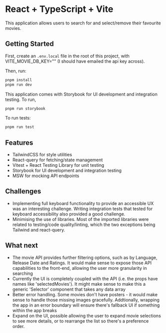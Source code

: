 # React + TypeScript + Vite

This application allows users to search for and select/remove their favourite movies.

## Getting Started

First, create an `.env.local` file in the root of this project, with VITE_MOVIE_DB_KEY="" (I should have emailed the api key across).

Then, run:

```bash
pnpm install
pnpm run dev
```

This application comes with Storybook for UI development and integration testing. To run,

```bash
pnpm run storybook
```

To run tests:

```bash
pnpm run test
```

## Features

- TailwindCSS for style utilities
- React-query for fetching/state management
- Vitest + React Testing Library for unit testing
- Storybook for UI development and integration testing
- MSW for mocking API endpoints

## Challenges

- Implementing full keyboard functionality to provide an accessible UX was an interesting challenge. Writing integration tests that tested for keyboard accessibility also provided a good challenge.
- Minimising the use of libraries. Most of the imported libraries were related to testing/code quality/linting, which the two exceptions being Tailwind and react-query.

## What next

- The movie API provides further filtering options, such as by Language, Release Date and Ratings. It would make sense to expose those API capabilities to the front-end, allowing the user more granularity in searching
- Currently the UI is completely coupled with the API (i.e. the props have names like 'selectedMovies'). It might make sense to make this a generic 'Selector' component that takes any data array
- Better error handling. Some movies don't have posters - it would make sense to handle those missing images gracefully. Addtionally, wrapping the app in an error boundary will ensure there's fallback UI if something within the app breaks
- Expand on the UI, possible allowing the user to expand movie selections to see more details, or to rearrange the list so there's a preference order.
